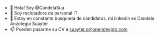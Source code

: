 - 👋 Hola! Soy @CandelaSua
- 👀 Soy reclutadora de personal IT
- 🌱 Estoy en constante busqueda de candidatos, mi linkedin es Candela Anzotegui Suayter
- 📫 Pueden pasarme su CV a suayter.c@opendevpro.com

<!---
CandelaSua/CandelaSua is a ✨ special ✨ repository because its `README.md` (this file) appears on your GitHub profile.
You can click the Preview link to take a look at your changes.
--->
